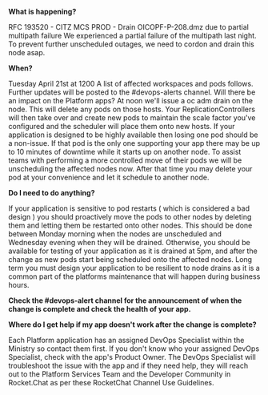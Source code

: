 
**What is happening?**

RFC 193520 - CITZ MCS PROD - Drain OICOPF-P-208.dmz due to partial multipath failure
We experienced a partial failure of the multipath last night. To prevent further unscheduled outages, we need to cordon and drain this node asap.

**When?**

Tuesday April 21st at 1200 A list of affected workspaces and pods follows. Further updates will be posted to the #devops-alerts channel.
Will there be an impact on the Platform apps?
At noon we'll issue a oc adm drain on the node. This will delete any pods on those hosts. Your ReplicationControllers will then take over and create new pods to maintain the scale factor you've configured and the scheduler will place them onto new hosts.
If your application is designed to be highly available then losing one pod should be a non-issue. If that pod is the only one supporting your app there may be up to 10 minutes of downtime while it starts up on another node.
To assist teams with performing a more controlled move of their pods we will be unscheduling the affected nodes now. After that time you may delete your pod at your convenience and let it schedule to another node.

**Do I need to do anything?**

If your application is sensitive to pod restarts ( which is considered a bad design ) you should proactively move the pods to other nodes by deleting them and letting them be restarted onto other nodes. This should be done between Monday morning when the nodes are unscheduled and Wednesday evening when they will be drained.
Otherwise, you should be available for testing of your application as it is drained at 5pm, and after the change as new pods start being scheduled onto the affected nodes.
Long term you must design your application to be resilient to node drains as it is a common part of the platforms maintenance that will happen during business hours.

**Check the #devops-alert channel for the announcement of when the change is complete and check the health of your app.**

**Where do I get help if my app doesn't work after the change is complete?**

Each Platform application has an assigned DevOps Specialist within the Ministry so contact them first. If you don't know who your assigned DevOps Specialist, check with the app's Product Owner.
The DevOps Specialist will troubleshoot the issue with the app and if they need help, they will reach out to the Platform Services Team and the Developer Community in Rocket.Chat as per these RocketChat Channel Use Guidelines.

